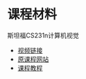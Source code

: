 # 课程材料

斯坦福CS231n计算机视觉

* [视频链接](https://www.bilibili.com/video/BV1nJ411z7fe/?share_source=copy_web&vd_source=03a8ecd49654798ef77b83a8b003f60c)
* [原课程网站](http://cs231n.stanford.edu/2017/syllabus.html)
* [课程教程](https://www.heywhale.com/mw/project/5ea13bd88639700037b6552d)